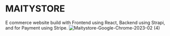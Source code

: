 # MAITYSTORE
E commerce website build with Frontend using React, Backend using Strapi, and for Payment using Stripe.
![Maitystore-Google-Chrome-2023-02 (4)](https://user-images.githubusercontent.com/107167604/220445980-86db657d-c880-4e26-99fb-3f7a6e54038f.gif)
